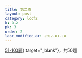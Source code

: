 ```yaml
---
title: 第二页
layout: post
category: lcof2
k: 3.2
pk: 3
order: 2
last_modified_at: 2022-01-18
---
```


[51-100题](https://leetcode-cn.com/problemset/all/?listId=e8X3pBZi&page=2){:target="_blank"}，共50题